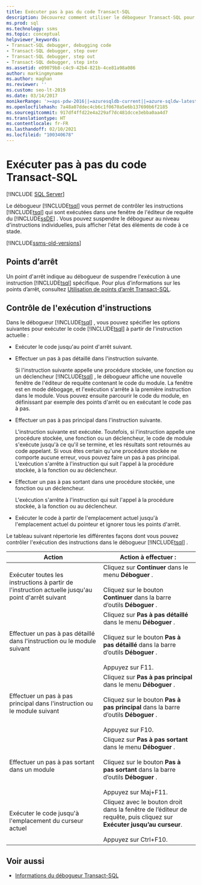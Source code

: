 ```yaml
---
title: Exécuter pas à pas du code Transact-SQL
description: Découvrez comment utiliser le débogueur Transact-SQL pour contrôler les instructions Transact-SQL exécutées dans une fenêtre de l’éditeur de requête du moteur de base de données.
ms.prod: sql
ms.technology: ssms
ms.topic: conceptual
helpviewer_keywords:
- Transact-SQL debugger, debugging code
- Transact-SQL debugger, step over
- Transact-SQL debugger, step out
- Transact-SQL debugger, step into
ms.assetid: e09079b8-c4c9-42b4-821b-4ce81a98a086
author: markingmyname
ms.author: maghan
ms.reviewer: ''
ms.custom: seo-lt-2019
ms.date: 03/14/2017
monikerRange: '>=aps-pdw-2016||=azuresqldb-current||=azure-sqldw-latest||>=sql-server-2016||>=sql-server-linux-2017||=azuresqldb-mi-current'
ms.openlocfilehash: 7a48a07ddec4cb6c1f0670a5e6b137690b6f2185
ms.sourcegitcommit: 917df4ffd22e4a229af7dc481dcce3ebba0aa4d7
ms.translationtype: HT
ms.contentlocale: fr-FR
ms.lasthandoff: 02/10/2021
ms.locfileid: "100340678"
---
```

# <a name="step-through-transact-sql-code"></a>Exécuter pas à pas du code Transact-SQL

 [!INCLUDE [SQL Server](../../includes/applies-to-version/sqlserver.md)]

Le débogueur [!INCLUDE[tsql](../../includes/tsql-md.md)] vous permet de contrôler les instructions [!INCLUDE[tsql](../../includes/tsql-md.md)] qui sont exécutées dans une fenêtre de l'éditeur de requête du [!INCLUDE[ssDE](../../includes/ssde-md.md)] . Vous pouvez suspendre le débogueur au niveau d'instructions individuelles, puis afficher l'état des éléments de code à ce stade.  

[!INCLUDE[ssms-old-versions](../../includes/ssms-old-versions.md)]

## <a name="breakpoints"></a>Points d’arrêt

Un point d'arrêt indique au débogueur de suspendre l'exécution à une instruction [!INCLUDE[tsql](../../includes/tsql-md.md)] spécifique. Pour plus d’informations sur les points d’arrêt, consultez [Utilisation de points d’arrêt Transact-SQL](./transact-sql-breakpoints.md).  
  
## <a name="controlling-statement-execution"></a>Contrôle de l'exécution d'instructions

Dans le débogueur [!INCLUDE[tsql](../../includes/tsql-md.md)] , vous pouvez spécifier les options suivantes pour exécuter le code [!INCLUDE[tsql](../../includes/tsql-md.md)] à partir de l'instruction actuelle :

- Exécuter le code jusqu'au point d'arrêt suivant.

- Effectuer un pas à pas détaillé dans l'instruction suivante.  

    Si l'instruction suivante appelle une procédure stockée, une fonction ou un déclencheur [!INCLUDE[tsql](../../includes/tsql-md.md)] , le débogueur affiche une nouvelle fenêtre de l'éditeur de requête contenant le code du module. La fenêtre est en mode débogage, et l'exécution s'arrête à la première instruction dans le module. Vous pouvez ensuite parcourir le code du module, en définissant par exemple des points d'arrêt ou en exécutant le code pas à pas.

- Effectuer un pas à pas principal dans l'instruction suivante.

    L'instruction suivante est exécutée. Toutefois, si l'instruction appelle une procédure stockée, une fonction ou un déclencheur, le code de module s'exécute jusqu'à ce qu'il se termine, et les résultats sont retournés au code appelant. Si vous êtes certain qu'une procédure stockée ne comporte aucune erreur, vous pouvez faire un pas à pas principal. L'exécution s'arrête à l'instruction qui suit l'appel à la procédure stockée, à la fonction ou au déclencheur.

- Effectuer un pas à pas sortant dans une procédure stockée, une fonction ou un déclencheur.  

    L'exécution s'arrête à l'instruction qui suit l'appel à la procédure stockée, à la fonction ou au déclencheur.  

- Exécuter le code à partir de l'emplacement actuel jusqu'à l'emplacement actuel du pointeur et ignorer tous les points d'arrêt.  

 Le tableau suivant répertorie les différentes façons dont vous pouvez contrôler l'exécution des instructions dans le débogueur [!INCLUDE[tsql](../../includes/tsql-md.md)] .  
  
|Action|Action à effectuer :|  
|------------|---------------------|  
|Exécuter toutes les instructions à partir de l'instruction actuelle jusqu'au point d'arrêt suivant|Cliquez sur **Continuer** dans le menu **Déboguer** .<br /><br /> Cliquez sur le bouton **Continuer** dans la barre d’outils **Déboguer** .|  
|Effectuer un pas à pas détaillé dans l'instruction ou le module suivant|Cliquez sur **Pas à pas détaillé** dans le menu **Déboguer** .<br /><br /> Cliquez sur le bouton **Pas à pas détaillé** dans la barre d’outils **Déboguer** .<br /><br /> Appuyez sur F11.|  
|Effectuer un pas à pas principal dans l'instruction ou le module suivant|Cliquez sur **Pas à pas principal** dans le menu **Déboguer** .<br /><br /> Cliquez sur le bouton **Pas à pas principal** dans la barre d’outils **Déboguer** .<br /><br /> Appuyez sur F10.|  
|Effectuer un pas à pas sortant dans un module|Cliquez sur **Pas à pas sortant** dans le menu **Déboguer** .<br /><br /> Cliquez sur le bouton **Pas à pas sortant** dans la barre d’outils **Déboguer** .<br /><br /> Appuyez sur Maj+F11.|  
|Exécuter le code jusqu'à l'emplacement du curseur actuel|Cliquez avec le bouton droit dans la fenêtre de l’éditeur de requête, puis cliquez sur **Exécuter jusqu’au curseur**.<br /><br /> Appuyez sur Ctrl+F10.|  
  
## <a name="see-also"></a>Voir aussi

- [Informations du débogueur Transact-SQL](./transact-sql-debugger-information.md)